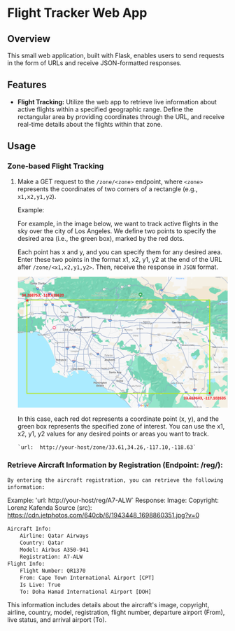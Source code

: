 # Flight Tracker Web App

## Overview

This small web application, built with Flask, enables users to send requests in the form of URLs and receive JSON-formatted responses.

## Features

- **Flight Tracking:** Utilize the web app to retrieve live information about active flights within a specified geographic range. Define the rectangular area by providing coordinates through the URL, and receive real-time details about the flights within that zone.

## Usage

### Zone-based Flight Tracking

1. Make a GET request to the `/zone/<zone>` endpoint, where `<zone>` represents the coordinates of two corners of a rectangle (e.g., `x1,x2,y1,y2`).

   Example:
    
    For example, in the image below, we want to track active flights in the sky over the city of Los Angeles. We define two points to specify the desired area (i.e., the green box), marked by the red dots.

    Each point has x and y, and you can specify them for any desired area. Enter these two points in the format x1, x2, y1, y2 at the end of the URL after `/zone/<x1,x2,y1,y2>`. Then, receive the response in `JSON` format.


    ![Los Angeles zone](https://github.com/t7spotter/liveflights/blob/main/images/LA%20bounds.png)

    In this case, each red dot represents a coordinate point (x, y), and the green box represents the specified zone of interest. You can use the x1, x2, y1, y2 values for any desired points or areas you want to track.

       `url:  http://your-host/zone/33.61,34.26,-117.10,-118.63`
    
### Retrieve Aircraft Information by Registration (Endpoint: /reg/<reg>):

    By entering the aircraft registration, you can retrieve the following information:
Example:
    'url:  http://your-host/reg/A7-ALW`
Response:
    Image:
        Copyright: Lorenz Kafenda
        Source (src): https://cdn.jetphotos.com/640cb/6/1943448_1698860351.jpg?v=0

    Aircraft Info:
        Airline: Qatar Airways
        Country: Qatar
        Model: Airbus A350-941
        Registration: A7-ALW
    Flight Info:
        Flight Number: QR1370
        From: Cape Town International Airport [CPT]
        Is Live: True
        To: Doha Hamad International Airport [DOH]

This information includes details about the aircraft's image, copyright, airline, country, model, registration, flight number, departure airport (From), live status, and arrival airport (To).





